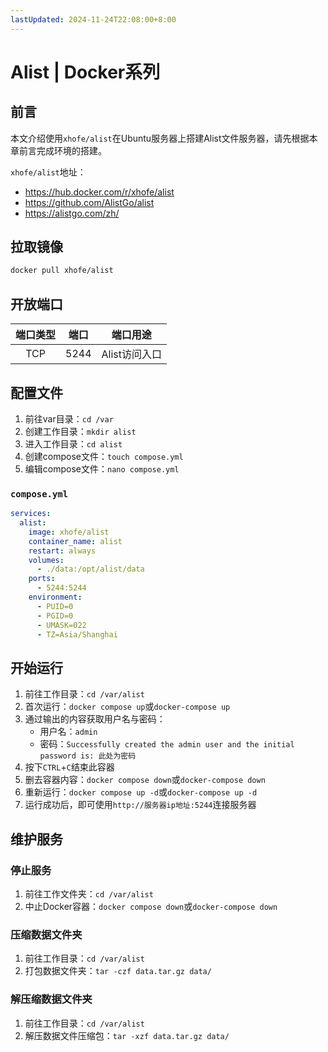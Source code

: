 ```yaml
---
lastUpdated: 2024-11-24T22:08:00+8:00
---
```


# Alist | Docker系列

## 前言

本文介绍使用`xhofe/alist`在Ubuntu服务器上搭建Alist文件服务器，请先根据本章前言完成环境的搭建。

`xhofe/alist`地址：

- <https://hub.docker.com/r/xhofe/alist>
- <https://github.com/AlistGo/alist>
- <https://alistgo.com/zh/>

## 拉取镜像

```bash
docker pull xhofe/alist
```

## 开放端口

| 端口类型 | 端口  |   端口用途    |
| :------: | :---: | :-----------: |
|   TCP    | 5244  | Alist访问入口 |

## 配置文件

1. 前往var目录：`cd /var`
2. 创建工作目录：`mkdir alist`
3. 进入工作目录：`cd alist`
4. 创建compose文件：`touch compose.yml`
5. 编辑compose文件：`nano compose.yml`

### `compose.yml`

```yml
services:
  alist:
    image: xhofe/alist
    container_name: alist
    restart: always
    volumes:
      - ./data:/opt/alist/data
    ports:
      - 5244:5244
    environment:
      - PUID=0
      - PGID=0
      - UMASK=022
      - TZ=Asia/Shanghai
```

## 开始运行

1. 前往工作目录：`cd /var/alist`
2. 首次运行：`docker compose up`或`docker-compose up`
3. 通过输出的内容获取用户名与密码：
    - 用户名：`admin`
    - 密码：`Successfully created the admin user and the initial password is: 此处为密码`
4. 按下`CTRL`+`C`结束此容器
5. 删去容器内容：`docker compose down`或`docker-compose down`
6. 重新运行：`docker compose up -d`或`docker-compose up -d`
7. 运行成功后，即可使用`http://服务器ip地址:5244`连接服务器

## 维护服务

### 停止服务

1. 前往工作文件夹：`cd /var/alist`
2. 中止Docker容器：`docker compose down`或`docker-compose down`

### 压缩数据文件夹

1. 前往工作目录：`cd /var/alist`
2. 打包数据文件夹：`tar -czf data.tar.gz data/`

### 解压缩数据文件夹

1. 前往工作目录：`cd /var/alist`
2. 解压数据文件压缩包：`tar -xzf data.tar.gz data/`
